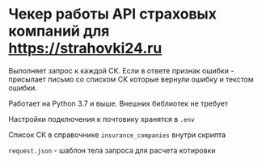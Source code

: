 # Чекер работы API страховых компаний для https://strahovki24.ru

Выполняет запрос к каждой СК. Если в ответе признак ошибки - присылает письмо со списком СК
которые вернули ошибку и текстом ошибки.

Работает на Python 3.7 и выше. Внешних библиотек не требует

Настройки подключения к почтовику хранятся в `.env`

Список СК в справочнике `insurance_companies` внутри скрипта

`request.json` - шаблон тела запроса для расчета котировки
